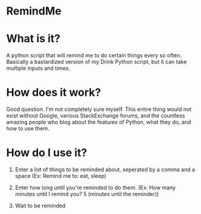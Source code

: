 # RemindMe

# What is it?
A python script that will remind me to do certain things every so often. Basically a bastardized version of my Drink Python script, but it can take multiple inputs and times.

# How does it work?
Good question. I'm not completely sure myself. This entire thing would not exist without Google, various StackExchange forums, and the countless amazing people who blog about the features of Python, what they do, and how to use them.

# How do I use it?
1. Enter a list of things to be reminded about, seperated by a comma and a space (Ex: Remind me to: eat, sleep)

2. Enter how long until you're reminded to do them. (Ex: How many minutes until I remind you? 5 (minutes until the reminder))

3. Wait to be reminded